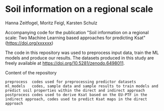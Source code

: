 # Soil information on a regional scale
Hanna Zeitfogel, Moritz Feigl, Karsten Schulz

Accompanying code for the publication "Soil information on a regional scale: Two Machine Learning based approaches for predicting Ksat" (https://doi.org/xxxxxx)

The code in this repository was used to preprocess input data, train the ML models and produce our results. The datasets produced in this study are freely available at https://doi.org/10.5281/zenodo.6498011.

Content of the repository

    preprocess  codes used for preprocessing predictor datasets 
    ml_models   codes, sample data and sample results to train models and predict soil properties within the direct and indirect approach 
    postprocess codes used to derive Ksat based on the EU-PTF in the indirect approach, codes used to predict Ksat maps in the direct approach 



